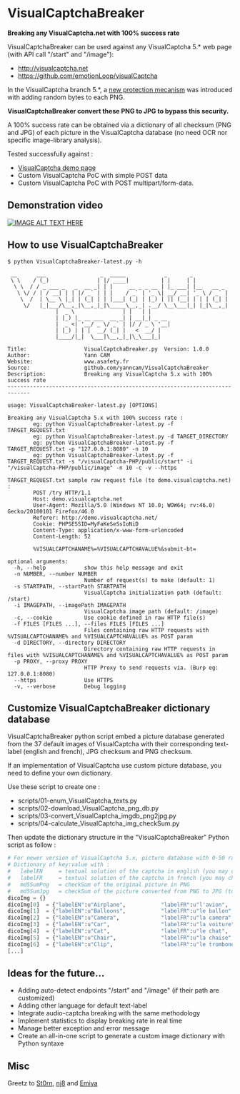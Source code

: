 # VisualCaptchaBreaker
**Breaking any VisualCaptcha.net with 100% success rate**

VisualCaptchaBreaker can be used against any VisualCaptcha 5.* web page (with API call "/start" and "/image"):
* http://visualcaptcha.net
* https://github.com/emotionLoop/visualCaptcha

In the VisualCaptcha branch 5.*, a [new protection mecanism](https://github.com/emotionLoop/visualCaptcha/issues/2) was introduced with adding random bytes to each PNG.

**VisualCaptchaBreaker convert these PNG to JPG to bypass this security.**

A 100% success rate can be obtained via a dictionary of all checksum (PNG and JPG) of each picture in the VisualCaptcha database (no need OCR nor specific image-library analysis).

Tested successfully against :
* [VisualCaptcha demo page](http://demo.visualcaptcha.net/)
* Custom VisualCaptcha PoC with simple POST data
* Custom VisualCaptcha PoC with POST multipart/form-data.

## Demonstration video
[![IMAGE ALT TEXT HERE](https://img.youtube.com/vi/fkfeDQqXNdk/0.jpg)](https://www.youtube.com/watch?v=fkfeDQqXNdk)

## How to use VisualCaptchaBreaker
```shell
$ python VisualCaptchaBreaker-latest.py -h

 __      ___                 _  _____            _       _
 \ \    / (_)               | |/ ____|          | |     | |
  \ \  / / _ ___ _   _  __ _| | |     __ _ _ __ | |_ ___| |__   __ _
   \ \/ / | / __| | | |/ _` | | |    / _` | '_ \| __/ __| '_ \ / _` |
    \  /  | \__ \ |_| | (_| | | |___| (_| | |_) | || (__| | | | (_| |
     \/   |_|___/\__,_|\__,_|_|\_____\__,_| .__/ \__\___|_| |_|\__,_|
               |  _ \               | |   | |
               | |_) |_ __ ___  __ _| | __|_| _ __
               |  _ <| '__/ _ \/ _` | |/ / _ \ '__|
               | |_) | | |  __/ (_| |   <  __/ |
               |____/|_|  \___|\__,_|_|\_\___|_|

Title:                  VisualCaptchaBreaker.py  Version: 1.0.0
Author:                 Yann CAM
Website:                www.asafety.fr
Source:                 github.com/yanncam/VisualCaptchaBreaker
Description:            Breaking any VisualCaptcha 5.x with 100% success rate
-----------------------------------------------------------------------------

usage: VisualCaptchaBreaker-latest.py [OPTIONS]

Breaking any VisualCaptcha 5.x with 100% success rate :
        eg: python VisualCaptchaBreaker-latest.py -f TARGET_REQUEST.txt
        eg: python VisualCaptchaBreaker-latest.py -d TARGET_DIRECTORY
        eg: python VisualCaptchaBreaker-latest.py -f TARGET_REQUEST.txt -p "127.0.0.1:8080" -n 10
        eg: python VisualCaptchaBreaker-latest.py -f TARGET_REQUEST.txt -s "/visualCaptcha-PHP/public/start" -i "/visualCaptcha-PHP/public/image" -n 10 -c -v --https

TARGET_REQUEST.txt sample raw request file (to demo.visualcaptcha.net) :
        POST /try HTTP/1.1
        Host: demo.visualcaptcha.net
        User-Agent: Mozilla/5.0 (Windows NT 10.0; WOW64; rv:46.0) Gecko/20100101 Firefox/46.0
        Referer: http://demo.visualcaptcha.net/
        Cookie: PHPSESSID=MyFaKeSeSsIoNiD
        Content-Type: application/x-www-form-urlencoded
        Content-Length: 52

        %VISUALCAPTCHANAME%=%VISUALCAPTCHAVALUE%&submit-bt=

optional arguments:
  -h, --help            show this help message and exit
  -n NUMBER, --number NUMBER
                        Number of request(s) to make (default: 1)
  -s STARTPATH, --startPath STARTPATH
                        VisualCaptcha initialization path (default: /start)
  -i IMAGEPATH, --imagePath IMAGEPATH
                        VisualCaptcha image path (default: /image)
  -c, --cookie          Use cookie defined in raw HTTP file(s)
  -f FILES [FILES ...], --files FILES [FILES ...]
                        Files containing raw HTTP requests with %VISUALCAPTCHANAME% and %VISUALCAPTCHAVALUE% as POST param
  -d DIRECTORY, --directory DIRECTORY
                        Directory containing raw HTTP requests in files with %VISUALCAPTCHANAME% and %VISUALCAPTCHAVALUE% as POST param
  -p PROXY, --proxy PROXY
                        HTTP Proxy to send requests via. (Burp eg: 127.0.0.1:8080)
  --https               Use HTTPS
  -v, --verbose         Debug logging
```

## Customize VisualCaptchaBreaker dictionary database
VisualCaptchaBreaker python script embed a picture database generated from the 37 default images of VisualCaptcha with their corresponding text-label (english and french), JPG checksum and PNG checksum.

If an implementation of VisualCaptcha use custom picture database, you need to define your own dictionary.

Use these script to create one :
* scripts/01-enum_VisualCaptcha_texts.py
* scripts/02-download_VisualCaptcha_png_db.py
* scripts/03-convert_VisualCaptcha_imgdb_png2jpg.py
* scripts/04-calculate_VisualCaptcha_img_checkSum.py

Then update the dictionary structure in the "VisualCaptchaBreaker" Python script as follow :

```python
# For newer version of VisualCaptcha 5.x, picture database with 0-50 random bytes added need to be converted from PNG to JPG for right checksum value, so there are JPG and PNG checksum in the next dict.
# Dictionary of key:value with :
#   labelEN		= textual solution of the captcha in english (you may change these label for your language)
#   labelFR 	= textual solution of the captcha in french (you may change these label for your language)
#	md5SumPng	= checkSum of the original picture in PNG
#	md5SumJpg	= checkSum of the picture converted from PNG to JPG (to remove random bytes added by VisualCaptcha)
dicoImg = {}
dicoImg[0] 	= {"labelEN":u"Airplane", 			"labelFR":u"l'avion", 					"md5SumPng":"6244aa85ad7e02e7a46544d5deab0225", "md5SumJpg":"c4fe178b16c681fef26860d36410aff4"}
dicoImg[1] 	= {"labelEN":u"Balloons", 			"labelFR":u"le ballon", 				"md5SumPng":"4c3fbd0824a5f2f3c58069c0416755e7", "md5SumJpg":"c17b70628392f6d696cc1b25f5fb386f"}
dicoImg[2] 	= {"labelEN":u"Camera", 			"labelFR":u"la camera", 				"md5SumPng":"00ab6b7f0972d5b5d2bef888ab198929", "md5SumJpg":"fcf9b5602694bfd0e3a97036a700affc"}
dicoImg[3] 	= {"labelEN":u"Car", 				"labelFR":u"la voiture", 				"md5SumPng":"281398645bee48e8c78cf8f650dc830e", "md5SumJpg":"2a6a41f2f3b204c917fd03ee5a74cc2c"}
dicoImg[4] 	= {"labelEN":u"Cat", 				"labelFR":u"le chat", 					"md5SumPng":"e3f67527bdff4b14a8297bb61e6b3c6a", "md5SumJpg":"89b833eb55b97c717d9b0d9d12788233"}
dicoImg[5] 	= {"labelEN":u"Chair", 				"labelFR":u"la chaise", 				"md5SumPng":"6a385164d1f36e6c2e137c1fc11569bc", "md5SumJpg":"456780afb08cdaf562af8d89497bc875"}
dicoImg[6] 	= {"labelEN":u"Clip", 				"labelFR":u"le trombone", 				"md5SumPng":"99be7138303ce797139a56c78e1b0143", "md5SumJpg":"aa7e561ebc0fba06d30f5ecdb55c0841"}
[...]
```

## Ideas for the future...

* Adding auto-detect endpoints "/start" and "/image" (if their path are customized)
* Adding other language for default text-label
* Integrate audio-captcha breaking with the same methodology
* Implement statistics to display breaking rate in real time
* Manage better exception and error message
* Create an all-in-one script to generate a custom image dictionary with Python syntaxe

## Misc

Greetz to [St0rn](http://0xbadcoded.com/), [nj8](http://www.information-security.fr/) and [Emiya](http://www.georgestaupin.com/)
